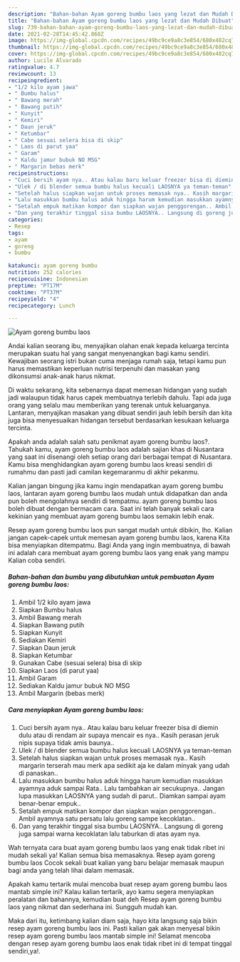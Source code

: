 ```yaml
---
description: "Bahan-bahan Ayam goreng bumbu laos yang lezat dan Mudah Dibuat"
title: "Bahan-bahan Ayam goreng bumbu laos yang lezat dan Mudah Dibuat"
slug: 739-bahan-bahan-ayam-goreng-bumbu-laos-yang-lezat-dan-mudah-dibuat
date: 2021-02-28T14:45:42.868Z
image: https://img-global.cpcdn.com/recipes/49bc9ce9a8c3e854/680x482cq70/ayam-goreng-bumbu-laos-foto-resep-utama.jpg
thumbnail: https://img-global.cpcdn.com/recipes/49bc9ce9a8c3e854/680x482cq70/ayam-goreng-bumbu-laos-foto-resep-utama.jpg
cover: https://img-global.cpcdn.com/recipes/49bc9ce9a8c3e854/680x482cq70/ayam-goreng-bumbu-laos-foto-resep-utama.jpg
author: Lucile Alvarado
ratingvalue: 4.7
reviewcount: 13
recipeingredient:
- "1/2 kilo ayam jawa"
- " Bumbu halus"
- " Bawang merah"
- " Bawang putih"
- " Kunyit"
- " Kemiri"
- " Daun jeruk"
- " Ketumbar"
- " Cabe sesuai selera bisa di skip"
- " Laos di parut yaa"
- " Garam"
- " Kaldu jamur bubuk NO MSG"
- " Margarin bebas merk"
recipeinstructions:
- "Cuci bersih ayam nya.. Atau kalau baru keluar freezer bisa di diemin dulu atau di rendam air supaya mencair es nya.. Kasih perasan jeruk nipis supaya tidak amis baunya.."
- "Ulek / di blender semua bumbu halus kecuali LAOSNYA ya teman-teman"
- "Setelah halus siapkan wajan untuk proses memasak nya.. Kasih margarin terserah mau merk apa sedikit aja ke dalam minyak yang udah di panaskan.."
- "Lalu masukkan bumbu halus aduk hingga harum kemudian masukkan ayamnya aduk sampai Rata.. Lalu tambahkan air secukupnya.. Jangan lupa masukkan LAOSNYA yang sudah di parut.. Diamkan sampai ayam benar-benar empuk.."
- "Setalah empuk matikan kompor dan siapkan wajan penggorengan.. Ambil ayamnya satu persatu lalu goreng sampe kecoklatan.."
- "Dan yang terakhir tinggal sisa bumbu LAOSNYA.. Langsung di goreng juga sampai warna kecoklatan lalu taburkan di atas ayam nya."
categories:
- Resep
tags:
- ayam
- goreng
- bumbu

katakunci: ayam goreng bumbu 
nutrition: 252 calories
recipecuisine: Indonesian
preptime: "PT17M"
cooktime: "PT37M"
recipeyield: "4"
recipecategory: Lunch

---
```



![Ayam goreng bumbu laos](https://img-global.cpcdn.com/recipes/49bc9ce9a8c3e854/680x482cq70/ayam-goreng-bumbu-laos-foto-resep-utama.jpg)

Andai kalian seorang ibu, menyajikan olahan enak kepada keluarga tercinta merupakan suatu hal yang sangat menyenangkan bagi kamu sendiri. Kewajiban seorang istri bukan cuma menjaga rumah saja, tetapi kamu pun harus memastikan keperluan nutrisi terpenuhi dan masakan yang dikonsumsi anak-anak harus nikmat.

Di waktu  sekarang, kita sebenarnya dapat memesan hidangan yang sudah jadi walaupun tidak harus capek membuatnya terlebih dahulu. Tapi ada juga orang yang selalu mau memberikan yang terenak untuk keluarganya. Lantaran, menyajikan masakan yang dibuat sendiri jauh lebih bersih dan kita juga bisa menyesuaikan hidangan tersebut berdasarkan kesukaan keluarga tercinta. 



Apakah anda adalah salah satu penikmat ayam goreng bumbu laos?. Tahukah kamu, ayam goreng bumbu laos adalah sajian khas di Nusantara yang saat ini disenangi oleh setiap orang dari berbagai tempat di Nusantara. Kamu bisa menghidangkan ayam goreng bumbu laos kreasi sendiri di rumahmu dan pasti jadi camilan kegemaranmu di akhir pekanmu.

Kalian jangan bingung jika kamu ingin mendapatkan ayam goreng bumbu laos, lantaran ayam goreng bumbu laos mudah untuk didapatkan dan anda pun boleh mengolahnya sendiri di tempatmu. ayam goreng bumbu laos boleh dibuat dengan bermacam cara. Saat ini telah banyak sekali cara kekinian yang membuat ayam goreng bumbu laos semakin lebih enak.

Resep ayam goreng bumbu laos pun sangat mudah untuk dibikin, lho. Kalian jangan capek-capek untuk memesan ayam goreng bumbu laos, karena Kita bisa menyiapkan ditempatmu. Bagi Anda yang ingin membuatnya, di bawah ini adalah cara membuat ayam goreng bumbu laos yang enak yang mampu Kalian coba sendiri.

<!--inarticleads1-->

##### Bahan-bahan dan bumbu yang dibutuhkan untuk pembuatan Ayam goreng bumbu laos:

1. Ambil 1/2 kilo ayam jawa
1. Siapkan  Bumbu halus
1. Ambil  Bawang merah
1. Siapkan  Bawang putih
1. Siapkan  Kunyit
1. Sediakan  Kemiri
1. Siapkan  Daun jeruk
1. Siapkan  Ketumbar
1. Gunakan  Cabe (sesuai selera) bisa di skip
1. Siapkan  Laos (di parut yaa)
1. Ambil  Garam
1. Sediakan  Kaldu jamur bubuk NO MSG
1. Ambil  Margarin (bebas merk)




<!--inarticleads2-->

##### Cara menyiapkan Ayam goreng bumbu laos:

1. Cuci bersih ayam nya.. Atau kalau baru keluar freezer bisa di diemin dulu atau di rendam air supaya mencair es nya.. Kasih perasan jeruk nipis supaya tidak amis baunya..
1. Ulek / di blender semua bumbu halus kecuali LAOSNYA ya teman-teman
1. Setelah halus siapkan wajan untuk proses memasak nya.. Kasih margarin terserah mau merk apa sedikit aja ke dalam minyak yang udah di panaskan..
1. Lalu masukkan bumbu halus aduk hingga harum kemudian masukkan ayamnya aduk sampai Rata.. Lalu tambahkan air secukupnya.. Jangan lupa masukkan LAOSNYA yang sudah di parut.. Diamkan sampai ayam benar-benar empuk..
1. Setalah empuk matikan kompor dan siapkan wajan penggorengan.. Ambil ayamnya satu persatu lalu goreng sampe kecoklatan..
1. Dan yang terakhir tinggal sisa bumbu LAOSNYA.. Langsung di goreng juga sampai warna kecoklatan lalu taburkan di atas ayam nya.




Wah ternyata cara buat ayam goreng bumbu laos yang enak tidak ribet ini mudah sekali ya! Kalian semua bisa memasaknya. Resep ayam goreng bumbu laos Cocok sekali buat kalian yang baru belajar memasak maupun bagi anda yang telah lihai dalam memasak.

Apakah kamu tertarik mulai mencoba buat resep ayam goreng bumbu laos mantab simple ini? Kalau kalian tertarik, ayo kamu segera menyiapkan peralatan dan bahannya, kemudian buat deh Resep ayam goreng bumbu laos yang nikmat dan sederhana ini. Sungguh mudah kan. 

Maka dari itu, ketimbang kalian diam saja, hayo kita langsung saja bikin resep ayam goreng bumbu laos ini. Pasti kalian gak akan menyesal bikin resep ayam goreng bumbu laos mantab simple ini! Selamat mencoba dengan resep ayam goreng bumbu laos enak tidak ribet ini di tempat tinggal sendiri,ya!.


